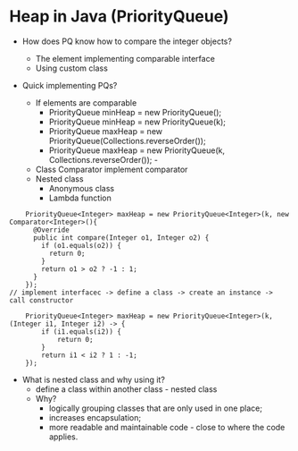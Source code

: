 # Heap in Java (PriorityQueue) 
- How does PQ know how to compare the integer objects?      

    - The element implementing comparable interface
    - Using custom class
    
- Quick implementing PQs?
    
    - If elements are comparable
        - PriorityQueue<Integer> minHeap = new PriorityQueue<Integer>();
        - PriorityQueue<Integer> minHeap = new PriorityQueue<Integer>(k);
        - PriorityQueue<Integer> maxHeap = new PriorityQueue<Integer>(Collections.reverseOrder());
        - PriorityQueue<Integer> maxHeap = new PriorityQueue<Integer>(k, Collections.reverseOrder());    - 
    - Class Comparator implement comparator<E>
    - Nested class
        - Anonymous class
        - Lambda function
````
    PriorityQueue<Integer> maxHeap = new PriorityQueue<Integer>(k, new Comparator<Integer>(){
      @Override
      public int compare(Integer o1, Integer o2) {
        if (o1.equals(o2)) {
          return 0;
        }
        return o1 > o2 ? -1 : 1;
      }
    }); 
// implement interfacec -> define a class -> create an instance -> call constructor

    PriorityQueue<Integer> maxHeap = new PriorityQueue<Integer>(k, (Integer i1, Integer i2) -> {
        if (i1.equals(i2)) {
            return 0;
        }
        return i1 < i2 ? 1 : -1;
    });     
````

        

- What is nested class and why using it?
    - define a class within another class - nested class
    - Why?
        - logically grouping classes that are only used in one place;
        - increases encapsulation;
        - more readable and maintainable code - close to where the code applies.
        
        